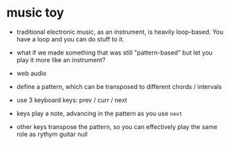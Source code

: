 # [](#music-toy)music toy

-   traditional electronic music, as an instrument, is heavily loop-based. You have a loop and you can do stuff to it.
-   what if we made something that was still "pattern-based" but let you play it more like an instrument?

-   web audio
-   define a pattern, which can be transposed to different chords / intervals
-   use 3 keyboard keys: prev / curr / next
-   keys play a note, advancing in the pattern as you use `next`
-   other keys transpose the pattern, so you can effectively play the same role as rythym guitar
null